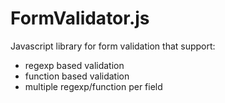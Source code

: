 FormValidator.js
================

Javascript library for form validation that support:

* regexp based validation
* function based validation
* multiple regexp/function per field
